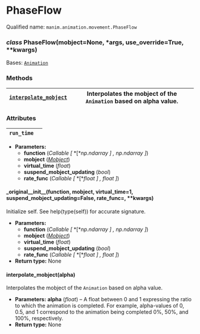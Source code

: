 # PhaseFlow

Qualified name: `manim.animation.movement.PhaseFlow`

### *class* PhaseFlow(mobject=None, \*args, use_override=True, \*\*kwargs)

Bases: [`Animation`](manim.animation.animation.Animation.md#manim.animation.animation.Animation)

### Methods

| [`interpolate_mobject`](#manim.animation.movement.PhaseFlow.interpolate_mobject)   | Interpolates the mobject of the `Animation` based on alpha value.   |
|------------------------------------------------------------------------------------|---------------------------------------------------------------------|

### Attributes

| `run_time`   |    |
|--------------|----|
* **Parameters:**
  * **function** (*Callable* *[* *[**np.ndarray* *]* *,* *np.ndarray* *]*)
  * **mobject** ([*Mobject*](manim.mobject.mobject.Mobject.md#manim.mobject.mobject.Mobject))
  * **virtual_time** (*float*)
  * **suspend_mobject_updating** (*bool*)
  * **rate_func** (*Callable* *[* *[**float* *]* *,* *float* *]*)

#### \_original_\_init_\_(function, mobject, virtual_time=1, suspend_mobject_updating=False, rate_func=<function linear>, \*\*kwargs)

Initialize self.  See help(type(self)) for accurate signature.

* **Parameters:**
  * **function** (*Callable* *[* *[**np.ndarray* *]* *,* *np.ndarray* *]*)
  * **mobject** ([*Mobject*](manim.mobject.mobject.Mobject.md#manim.mobject.mobject.Mobject))
  * **virtual_time** (*float*)
  * **suspend_mobject_updating** (*bool*)
  * **rate_func** (*Callable* *[* *[**float* *]* *,* *float* *]*)
* **Return type:**
  None

#### interpolate_mobject(alpha)

Interpolates the mobject of the `Animation` based on alpha value.

* **Parameters:**
  **alpha** (*float*) – A float between 0 and 1 expressing the ratio to which the animation
  is completed. For example, alpha-values of 0, 0.5, and 1 correspond
  to the animation being completed 0%, 50%, and 100%, respectively.
* **Return type:**
  None

